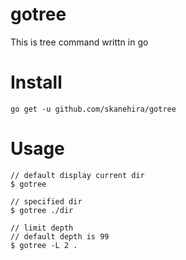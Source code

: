 # gotree
This is tree command writtn in go

# Install
```
go get -u github.com/skanehira/gotree
```

# Usage
```
// default display current dir
$ gotree

// specified dir
$ gotree ./dir

// limit depth
// default depth is 99
$ gotree -L 2 .
```
